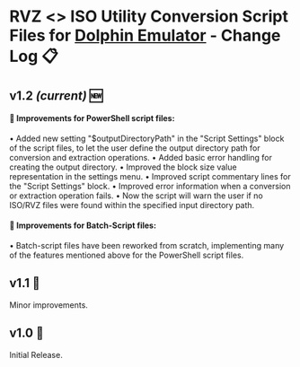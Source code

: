 # RVZ <> ISO Utility Conversion Script Files for [Dolphin Emulator](https://dolphin-emu.org) - Change Log 📋

## v1.2 *(current)* 🆕
#### 🌟 Improvements for PowerShell script files:
  • Added new setting "$outputDirectoryPath" in the "Script Settings" block of the script files, to let the user define the output directory path for conversion and extraction operations.
  • Added basic error handling for creating the output directory.
  • Improved the block size value representation in the settings menu.
  • Improved script commentary lines for the "Script Settings" block.
  • Improved error information when a conversion or extraction operation fails.
  • Now the script will warn the user if no ISO/RVZ files were found within the specified input directory path.

#### 🌟 Improvements for Batch-Script files:
  • Batch-script files have been reworked from scratch, implementing many of the features mentioned above for the PowerShell script files.

## v1.1 🔄
Minor improvements.

## v1.0 🔄
Initial Release.